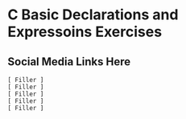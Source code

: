 # C Basic Declarations and Expressoins Exercises

## Social Media Links Here
    [ Filler ]
    [ Filler ]
    [ Filler ]
    [ Filler ]
    [ Filler ]
